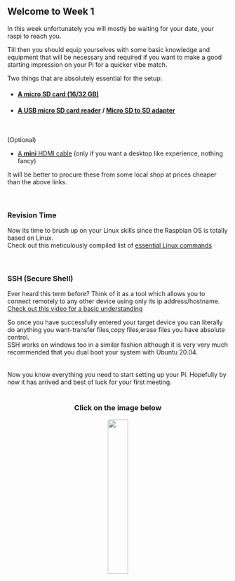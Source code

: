 ## Welcome to Week 1  
In this week unfortunately you will mostly be waiting for your date, your raspi to reach you.  

Till then you should equip yourselves with some basic knowledge and equipment that will be necessary and required if you want to make a good starting impression on your Pi for a quicker vibe match. 

Two things that are absolutely essential for the setup:
- #### [A micro SD card (16/32 GB)](https://www.electronicscomp.com/sandisk-16gb-micro-sd-class-10-memory-card?gclid=CjwKCAjw46CVBhB1EiwAgy6M4qJyYGtevyWS9vk2YxI-KO0CI94yL61LXhTIkSMM_A4bVSz2vBQ7ORoCvyMQAvD_BwE)
- #### [A USB micro SD card reader](https://robu.in/product/high-speed-micro-sd-card-reader/) / [Micro SD to SD adapter](https://www.electronicscomp.com/micro-sd-card-to-sd-card-adapter?gclid=CjwKCAjw46CVBhB1EiwAgy6M4hRQZidPAMSlSeCKCImgckruIjQrcGgYYepyHxPZHs5w5DmiE_UHFxoCOvEQAvD_BwE)
<br>  

(Optional)  
- [A **mini** HDMI cable](https://robu.in/product/mini-hdmi-hdmi-cable-1-8-meter-round-high-quality-copper-clad-steel-black/?gclid=CjwKCAjw46CVBhB1EiwAgy6M4tvtgJJqFPk4m_dOh7G3nNOEib2_UDptqPVcpDndM34MuhmiHZtU_xoC-P8QAvD_BwE) (only if you want a desktop like experience, nothing fancy) 

It will be better to procure these from some local shop at prices cheaper than the above links.  
<br>
<br>  
### Revision Time
Now its time to brush up on your Linux skills since the Raspbian OS is totally based on Linux.  
Check out this meticulously compiled list of [essential Linux commands](https://github.com/Robotics-Club-IIT-BHU/ROS-Specialization-22/blob/main/week1/LinuxCommands.md)  
<br>
<br>  
### SSH (Secure Shell)  
Ever heard this term before? Think of it as a tool which allows you to connect remotely to any other device using only its ip address/hostname. 
[Check out this video for a basic understanding](https://www.youtube.com/watch?v=rfYZR6opTVg)  
  
So once you have successfully entered your target device you can literally do anything you want-transfer files,copy files,erase files you have absolute control.  
SSH works on windows too in a similar fashion although it is very very much recommended that you dual boot your system with Ubuntu 20.04.  
<br>
<br>
Now you know everything you need to start setting up your Pi. Hopefully by now it has arrived and best of luck for your first meeting.  
<br>  
<h3 align="center">Click on the image below</h3>
<p align="center">
  <a href="./Setup.MD"><img src="https://github.com/Robotics-Club-IIT-BHU/Hardware-Track-Specialization-22/blob/main/media/keep-calm-cuz-i-have-arrived.webp" width="30%">
    </p>


